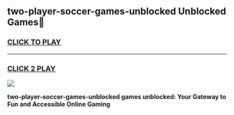 
## two-player-soccer-games-unblocked Unblocked Games👋
<h3>
<a href="https://news.freeplayer.one?title=two-player-soccer-games-unblocked&ref=16F">CLICK TO PLAY</a></h3>
<hr>

<h3>
<a href="https://news.freeplayer.one?title=two-player-soccer-games-unblocked&ref=16F">CLICK 2 PLAY</a>
  
</h3>

<a href="https://news.freeplayer.one?title=two-player-soccer-games-unblocked&ref=16F/"><img src="https://clearcache.store/games.png"></a>


**two-player-soccer-games-unblocked games unblocked: Your Gateway to Fun and Accessible Online Gaming**
